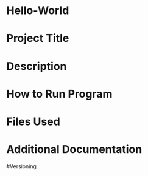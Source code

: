 # Hello-World

 # Project Title 
 # Description 
 # How to Run Program 
 # Files Used 
 # Additional Documentation 
 #Versioning 

